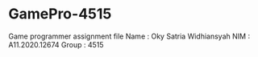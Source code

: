 # GamePro-4515
Game programmer assignment file
Name  : Oky Satria Widhiansyah
NIM   : A11.2020.12674
Group : 4515
